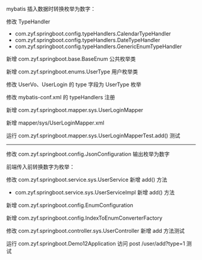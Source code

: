 mybatis 插入数据时转换枚举为数字：

修改 TypeHandler
 - com.zyf.springboot.config.typeHandlers.CalendarTypeHandler
 - com.zyf.springboot.config.typeHandlers.DateTypeHandler
 - com.zyf.springboot.config.typeHandlers.GenericEnumTypeHandler

新增 com.zyf.springboot.base.BaseEnum 公共枚举类

新增 com.zyf.springboot.enums.UserType 用户枚举类

修改 UserVo、UserLogin 的 type 字段为 UserType 枚举

修改 mybatis-conf.xml 的 typeHandlers 注册

新增 com.zyf.springboot.mapper.sys.UserLoginMapper

新增 mapper/sys/UserLoginMapper.xml

运行 com.zyf.springboot.mapper.sys.UserLoginMapperTest.add() 测试

----------------------------------------------------------------

修改 com.zyf.springboot.config.JsonConfiguration 输出枚举为数字

前端传入前转换数字为枚举：

修改 com.zyf.springboot.service.sys.UserService 新增 add() 方法
 - com.zyf.springboot.service.sys.UserServiceImpl 新增 add() 方法

新增 com.zyf.springboot.config.EnumConfiguration

新增 com.zyf.springboot.config.IndexToEnumConverterFactory

修改 com.zyf.springboot.controller.sys.UserController 新增 add 方法测试

运行 com.zyf.springboot.Demo12Application 访问 post /user/add?type=1 测试